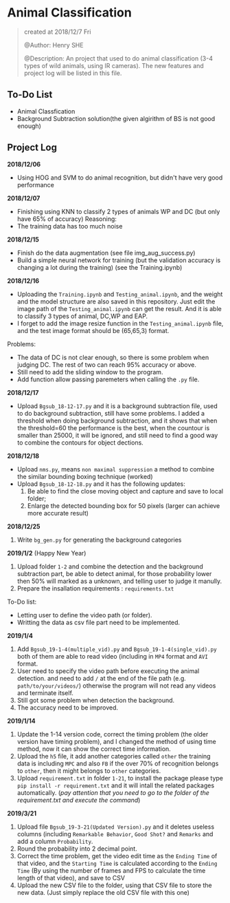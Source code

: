# Animal Classification

> created at 2018/12/7 Fri
>
> @Author: Henry SHE
>
> @Description: An project that used to do animal classification (3-4 types of wild animals, using IR cameras). The new features and project log will be listed in this file.

## To-Do List
- Animal Classfication
- Background Subtraction solution(the given algirithm of BS is not good enough)

## Project Log

**2018/12/06**
- Using HOG and SVM to do animal recognition, but didn't have very good performance


**2018/12/07**
- Finishing using KNN to classify 2 types of animals WP and DC (but only have 65% of accuracy)
Reasoning:
- The training data has too much noise

**2018/12/15**
- Finish do the data augmentation (see file img_aug_success.py)
- Build a simple neural network for training (but the validation accuracy is changing a lot during the training) (see the Training.ipynb)

**2018/12/16**
- Uploading the `Training.ipynb` and `Testing_animal.ipynb`, and the weight and the model structure are also saved in this repository. Just edit the image path of the `Testing_animal.ipynb` can get the result. And it is able to classify 3 types of animal, DC,WP and EAP.
- I forget to add the image resize function in the `Testing_animal.ipynb` file, and the test image format should be (65,65,3) format.

Problems:
- The data of DC is not clear enough, so there is some problem when judging DC. The rest of two can reach 95% accuracy or above.
- Still need to add the sliding window to the program.
- Add function allow passing paremeters when calling the `.py` file.

**2018/12/17**
- Upload `Bgsub_18-12-17.py` and it is a background subtraction file, used to do background subtraction, still have some problems. I added a threshold when doing background subtraction, and it shows that when the threshold=60 the performance is the best, when the countour is smaller than 25000, it will be ignored, and still need to find a good way to combine the contours for object dections.

**2018/12/18**
- Upload `nms.py`, means `non maximal suppression` a method to combine the similar bounding boxing technique (worked)
- Upload `Bgsub_18-12-18.py` and it has the following updates:
    1. Be able to find the close moving object and capture and save to local folder;
    2. Enlarge the detected bounding box for 50 pixels (larger can achieve more accurate result)


**2018/12/25**
1. Write `bg_gen.py` for generating the background categories


**2019/1/2** (Happy New Year)
1. Upload folder `1-2` and combine the detection and the background subtraction part, be able to detect animal, for those probability lower then 50% will marked as a unknown, and telling user to judge it manully.
2. Prepare the insallation requirements : `requirements.txt`

To-Do list:
- Letting user to define the video path (or folder).
- Writting the data as csv file part need to be implemented.


**2019/1/4**
1. Add `Bgsub_19-1-4(multiple_vid).py` and `Bgsub_19-1-4(single_vid).py` both of them are able to read video (including in `MP4` format and `AVI` format. 
2. User need to specify the video path before executing the animal detection. and need to add `/` at the end of the file path (e.g. `path/to/your/videos/`) otherwise the program will not read any videos and terminate itself.
3. Still got some problem when detection the background.
4. The accuracy need to be improved.

**2019/1/14**
1. Update the 1-14 version code, correct the timing problem (the older version have timing problem), and I changed the method of using time method, now it can show the correct time information.
2. Upload the `h5` file, it add another categories called `other` the training data is including `MPC` and also `FB` if the over 70% of recognition belongs to `other`, then it might belongs to `other` categories.
3. Upload `requirement.txt` in folder `1-21`, to install the package please type `pip install -r requirement.txt` and it will intall the related packages automatically. (*pay attention that you need to go to the folder of the requirement.txt and execute the command*)


**2019/3/21**
1. Upload file `Bgsub_19-3-21(Updated Version).py` and it deletes useless columns (including `Remarkable Behavior`, `Good Shot?` and `Remarks` and add a column `Probability`.
2. Round the probability into 2 decimal point.
3. Correct the time problem, get the video edit time as the `Ending Time` of that video, and the `Starting Time` is calculated according to the `Ending Time` (By using the number of frames and FPS to calculate the time length of that video), and save to CSV
4. Upload the new CSV file to the folder, using that CSV file to store the new data. (Just simply replace the old CSV file with this one)
